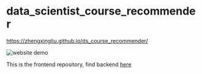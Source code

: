 # data_scientist_course_recommender

https://zhengxingliu.github.io/ds_course_recommender/

![website demo](https://github.com/zhengxingliu/ds_course_recommender/blob/singlePage/recommender_demo.gif)

This is the frontend repository, find backend [here](https://github.com/zhengxingliu/data-scientist-course-recommender)

